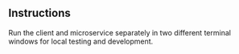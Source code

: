 ## Instructions
Run the client and microservice separately in two different terminal windows for local testing and development.